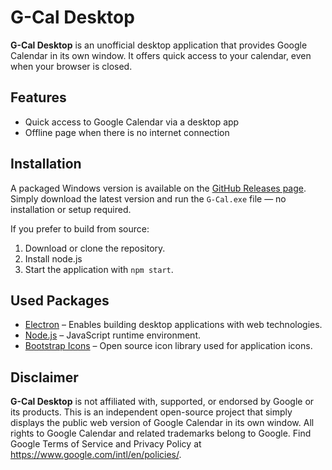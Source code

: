 # G-Cal Desktop

**G-Cal Desktop** is an unofficial desktop application that provides Google Calendar in its own window. It offers quick access to your calendar, even when your browser is closed.

## Features

- Quick access to Google Calendar via a desktop app
- Offline page when there is no internet connection

## Installation

A packaged Windows version is available on the [GitHub Releases page](https://github.com/lrosenplaenter/G-Cal-Desktop/releases).  
Simply download the latest version and run the `G-Cal.exe` file — no installation or setup required.

If you prefer to build from source:

1. Download or clone the repository.
2. Install node.js
3. Start the application with `npm start`.

## Used Packages

- [Electron](https://www.electronjs.org/) – Enables building desktop applications with web technologies.
- [Node.js](https://nodejs.org/) – JavaScript runtime environment.
- [Bootstrap Icons](https://icons.getbootstrap.com/) – Open source icon library used for application icons.

## Disclaimer

**G-Cal Desktop** is not affiliated with, supported, or endorsed by Google or its products. This is an independent open-source project that simply displays the public web version of Google Calendar in its own window. All rights to Google Calendar and related trademarks belong to Google. Find Google Terms of Service and Privacy Policy at https://www.google.com/intl/en/policies/.
